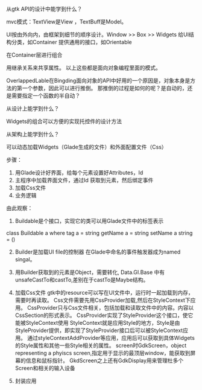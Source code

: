 从gtk API的设计中能学到什么？

mvc模式：TextView是View ，TextBuff是Model。

UI按由外向内，由框架到细节的顺序设计。Window >> Box >> Widgets
给UI结构分类，如Container
提供通用的接口，如Orientable

在Container层进行组合

用继承关系来共享属性。
以上这些都是面向对象编程里面的模式。

OverlappedLable在Bingding面向对象的API中好用的一个原因是，对象本身是方法的第一个参数，因此可以进行推倒。
那推倒的过程是如何的呢？是自动的，还是需要指定一个函数的半自动？


从设计上能学到什么？

Widgets的组合可以方便的实现托控件的设计方法

从架构上能学到什么？

可以动态加载Widgets（Glade生成的文件）和外面配置文件（Css）

步骤：
1. 用Glade设计好界面，给每个元素设置好Attributes，Id
2. 主程序中加载界面文件，通过Id 获取到元素，然后绑定事件
3. 加载Css文件
4. 业务逻辑

由此观察：
1. Buildable是个接口，实现它的类可以用Glade文件中的标签表示

class Buildable a where
  tag a = string
  getName a = string
  setName a string =  ()

2. Builder是加载UI file的控制器
在Glade中命名的事件触发器成为named singal。

3. 用Builder获取到的元素是Object，需要转化, Data.GI.Base 中有unsafeCastTo和castTo,差别在于castTo是Maybe结构。

4. 加载Css文件
gtk中的resource可以写在UI文件中，运行时一起加载到内存，需要时再读取。
Css文件需要先用CssProvider加载,然后在StyleContext下应用。
CssProvider只与Css文件相关，包括加载和读取文件中的内容。内容以CssSection的形式表示。
CssProvider实现了StyleProvider这个接口，使它能被StyleContext使用
StyleContext就是应用Style的地方，Style是由StyleProvider提供，即实现了StyleProvider接口后可以被StyleContext应用。
通过styleContextAddProvider等应用，应用后可以获取到具体Widgets的Style属性和其他一些Style相关的属性。
screen时GdkScreen，object representing a phyiscs screen,指定用于显示的最顶层window，能获取到屏幕的信息和鼠标指针。
GkdScreen之上还有GdkDisplay用来管理杜多个Screen和相关的输入设备

4. 封装应用

